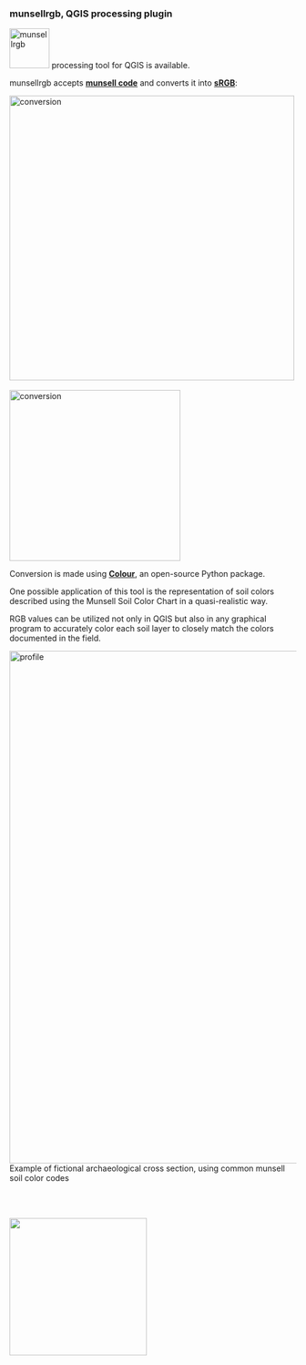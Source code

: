 ### munsellrgb, QGIS processing plugin



<img src="https://github.com/matjash/munsellrgb/assets/32578708/854f4f2c-6ecd-423e-89f6-3220cb04c871" alt="munsellrgb" width="70"> processing tool for QGIS is available.

munsellrgb accepts [**munsell code**](https://en.wikipedia.org/wiki/Munsell_color_system) and converts it into [**sRGB**](https://en.wikipedia.org/wiki/SRGB):

<img src="https://github.com/matjash/munsellrgb/assets/32578708/3ee2f5a9-8af2-4bc3-8ab9-8017a24b75b0" alt="conversion" width="500">
<br /> 
<br />
<img src="https://github.com/matjash/munsellrgb/assets/32578708/9cbadfc9-a6b8-4e98-87a9-25c93ab197aa" alt="conversion" width="300">

Conversion is made using [**Colour**](https://colour.readthedocs.io/en/develop/index.html#), an open-source Python package.


One possible application of this tool is the representation of soil colors described using the Munsell Soil Color Chart in a quasi-realistic  way. 

RGB values can be utilized not only in QGIS but also in any graphical program to accurately color each soil layer to closely match the colors documented in the field.

<img src="https://github.com/matjash/munsellrgb/assets/32578708/650138bd-273f-4876-b47c-478e58153528" alt="profile" width="900"><br />
Example of fictional archaeological cross section, using common munsell soil color codes
 
<br />
<br />

[<img width="241" src="https://github.com/matjash/munsellrgb/assets/32578708/134255d1-0be2-44df-bf47-33558fcf343c">](https://ko-fi.com/matjash)
